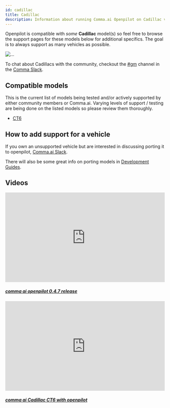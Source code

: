 ```yaml
---
id: cadillac
title: Cadillac
description: Information about running Comma.ai Openpilot on Cadillac vehicles including the  and  others.
---
```

<!-- 
***************************************
DO NOT MODIFY!!!
THIS IS AN AUTOMATICALLY GENERATED FILE
PLEASE USE AIRTABLE.COM DATABASE TO UPDATE
***************************************
-->

Openpilot is compatible with *some* **Cadillac** model(s) so feel free to browse the support pages for these models below for additional specifics.
The goal is to always support as many vehicles as possible.

<div class="image-wrap m-3 float-sm-right col-sm-3">
<img src="https://dl.airtable.com/RNRtVvhbRJav3MWqi418_Cadillac.png" class="rounded img-fluid img-thumbnail" alt="...">
</div>


To chat about Cadillacs with the community, checkout the [#gm](slack://channel?id=gm&team=comma) channel in the [Comma Slack](https://slack.comma.ai).
      
## Compatible models

This is the current list of models being tested and/or actively supported by either community members or Comma.ai.  Varying levels of support / testing are being done on the listed models so please review them thoroughly.

* [CT6](/vehicles/cadillac/ct6/)

## How to add support for a vehicle

If you own an unsupported vehicle but are interested in discussing porting it to openpilot, [Comma.ai Slack](https://slack.comma.ai/).

There will also be some great info on porting models in [Development Guides](../../development/guides/).



## Videos

<div class="card-deck">
<div class="card">
<div class="card-image">
<div class="embed-responsive embed-responsive-16by9">
<div style="left: 0; width: 100%; height: 0; position: relative; padding-bottom: 56.2493%;"><iframe src="https://www.youtube.com/embed/dPTBbI3LHA8?rel=0&amp;showinfo=0" style="border: 0; top: 0; left: 0; width: 100%; height: 100%; position: absolute;" allowfullscreen scrolling="no"></iframe></div>
</div>
</div>
<div class="card-body">
<h5 class="card-title"><a href="https://www.youtube.com/watch?v&#x3D;dPTBbI3LHA8" target="_blank">comma ai openpilot 0.4.7 release</a></h5>

</div>
</div>
<div class="card">
<div class="card-image">
<div class="embed-responsive embed-responsive-16by9">
<div style="left: 0; width: 100%; height: 0; position: relative; padding-bottom: 56.2493%;"><iframe src="https://www.youtube.com/embed/UJyMB6u5sHM?rel=0&amp;showinfo=0" style="border: 0; top: 0; left: 0; width: 100%; height: 100%; position: absolute;" allowfullscreen scrolling="no"></iframe></div>
</div>
</div>
<div class="card-body">
<h5 class="card-title"><a href="https://www.youtube.com/watch?v&#x3D;UJyMB6u5sHM" target="_blank">comma ai Cadillac CT6 with openpilot</a></h5>

</div>
</div>
</div>
      
